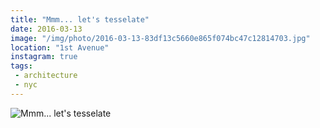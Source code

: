 ```yaml
---
title: "Mmm... let's tesselate"
date: 2016-03-13
image: "/img/photo/2016-03-13-83df13c5660e865f074bc47c12814703.jpg"
location: "1st Avenue"
instagram: true
tags:
 - architecture
 - nyc
---
```


![Mmm... let's tesselate](/img/photo/2016-03-13-83df13c5660e865f074bc47c12814703.jpg)
